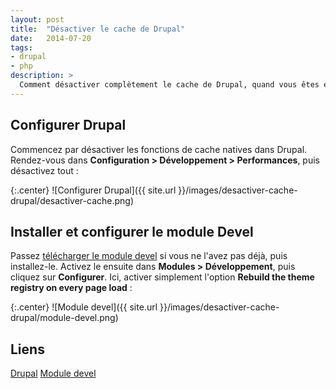 ```yaml
---
layout: post
title:  "Désactiver le cache de Drupal"
date:   2014-07-20
tags:
- drupal
- php
description: >
  Comment désactiver complètement le cache de Drupal, quand vous êtes en phase de développement ?
---
```


## Configurer Drupal

Commencez par désactiver les fonctions de cache natives dans Drupal. Rendez-vous dans **Configuration > Développement > Performances**, puis désactivez tout :

{:.center}
![Configurer Drupal]({{ site.url }}/images/desactiver-cache-drupal/desactiver-cache.png)

## Installer et configurer le module Devel

Passez [télécharger le module devel](https://www.drupal.org/project/devel) si vous ne l'avez pas déjà, puis installez-le.
Activez le ensuite dans **Modules > Développement**, puis cliquez sur **Configurer**. Ici, activer simplement l'option **Rebuild the theme registry on every page load** :

{:.center}
![Module devel]({{ site.url }}/images/desactiver-cache-drupal/module-devel.png)

## Liens
[Drupal](https://www.drupal.org/)
[Module devel](https://www.drupal.org/project/devel)
